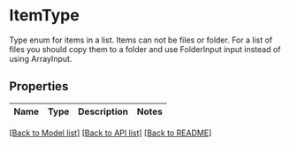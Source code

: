 # ItemType

Type enum for items in a list.  Items can not be files or folder. For a list of files you should copy them to a folder and use FolderInput input instead of using ArrayInput.
## Properties
Name | Type | Description | Notes
------------ | ------------- | ------------- | -------------

[[Back to Model list]](../README.md#documentation-for-models) [[Back to API list]](../README.md#documentation-for-api-endpoints) [[Back to README]](../README.md)


